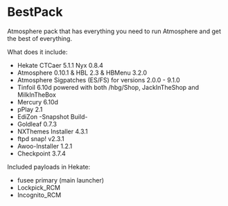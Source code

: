 # BestPack

Atmosphere pack that has everything you need to run Atmosphere and get the best of everything.

What does it include:

* Hekate CTCaer 5.1.1 Nyx 0.8.4
* Atmosphere 0.10.1 & HBL 2.3 & HBMenu 3.2.0
* Atmosphere Sigpatches (ES/FS) for versions 2.0.0 - 9.1.0
* Tinfoil 6.10d powered with both /hbg/Shop, JackInTheShop and MilkInTheBox
* Mercury 6.10d
* pPlay 2.1
* EdiZon -Snapshot Build-
* Goldleaf 0.7.3
* NXThemes Installer 4.3.1
* ftpd snap! v2.3.1
* Awoo-Installer 1.2.1
* Checkpoint 3.7.4

Included payloads in Hekate:

* fusee primary (main launcher)
* Lockpick_RCM
* Incognito_RCM
 
